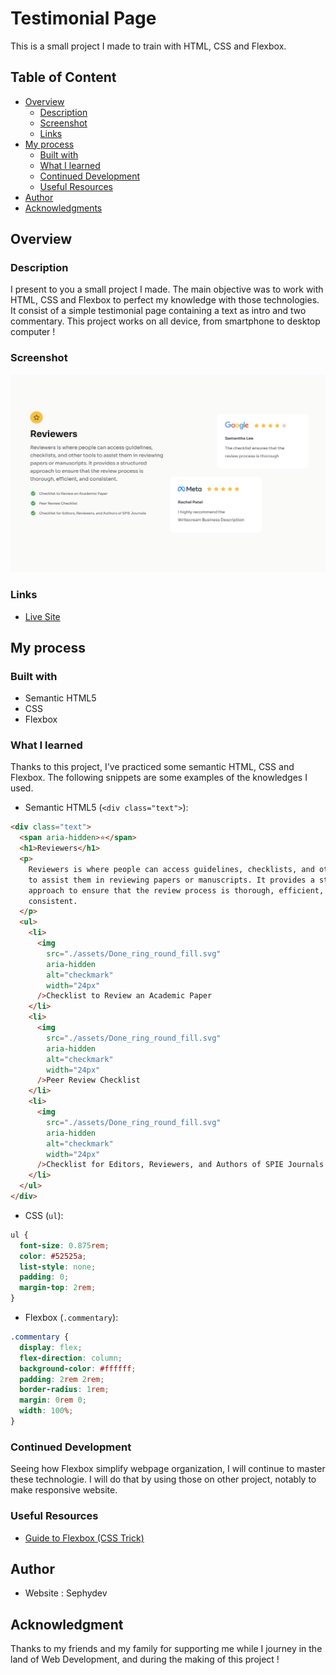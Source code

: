 # Testimonial Page

This is a small project I made to train with HTML, CSS and Flexbox.

## Table of Content

- [Overview](#overview)
  - [Description](#description)
  - [Screenshot](#screenshot)
  - [Links](#links)
- [My process](#my-process)
  - [Built with](#built-with)
  - [What I learned](#what-i-learned)
  - [Continued Development](#continued-development)
  - [Useful Resources](#useful-resources)
- [Author](#author)
- [Acknowledgments](#acknowledgments)

## Overview

### Description

I present to you a small project I made. The main objective was to work with HTML, CSS and Flexbox to perfect my knowledge with those technologies.
It consist of a simple testimonial page containing a text as intro and two commentary.
This project works on all device, from smartphone to desktop computer !

### Screenshot

![Testimonial page](./assets/testimonial-page.png)

### Links

- [Live Site](https://sephydev.github.io/testimonial-page/)

## My process

### Built with

- Semantic HTML5
- CSS
- Flexbox

### What I learned

Thanks to this project, I've practiced some semantic HTML, CSS and Flexbox. The following snippets are some examples of the knowledges I used.

- Semantic HTML5 (`<div class="text">`):

```html
<div class="text">
  <span aria-hidden>⭐️</span>
  <h1>Reviewers</h1>
  <p>
    Reviewers is where people can access guidelines, checklists, and other tools
    to assist them in reviewing papers or manuscripts. It provides a structured
    approach to ensure that the review process is thorough, efficient, and
    consistent.
  </p>
  <ul>
    <li>
      <img
        src="./assets/Done_ring_round_fill.svg"
        aria-hidden
        alt="checkmark"
        width="24px"
      />Checklist to Review an Academic Paper
    </li>
    <li>
      <img
        src="./assets/Done_ring_round_fill.svg"
        aria-hidden
        alt="checkmark"
        width="24px"
      />Peer Review Checklist
    </li>
    <li>
      <img
        src="./assets/Done_ring_round_fill.svg"
        aria-hidden
        alt="checkmark"
        width="24px"
      />Checklist for Editors, Reviewers, and Authors of SPIE Journals
    </li>
  </ul>
</div>
```

- CSS (`ul`):

```css
ul {
  font-size: 0.875rem;
  color: #52525a;
  list-style: none;
  padding: 0;
  margin-top: 2rem;
}
```

- Flexbox (`.commentary`):

```css
.commentary {
  display: flex;
  flex-direction: column;
  background-color: #ffffff;
  padding: 2rem 2rem;
  border-radius: 1rem;
  margin: 0rem 0;
  width: 100%;
}
```

### Continued Development

Seeing how Flexbox simplify webpage organization, I will continue to master these technologie.
I will do that by using those on other project, notably to make responsive website.

### Useful Resources

- [Guide to Flexbox (CSS Trick)](https://css-tricks.com/snippets/css/a-guide-to-flexbox/)

## Author

- Website : Sephydev

## Acknowledgment

Thanks to my friends and my family for supporting me while I journey in the land of Web Development, and during the making of this project !
